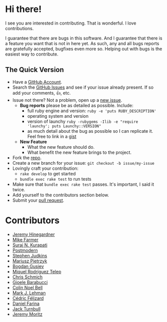 # Hi there!

I see you are interested in contributing. That is wonderful. I love
contributions.

I guarantee that there are bugs in this software. And I guarantee that there is
a feature you want that is not in here yet. As such, any and all bugs reports
are gratefully accepted, bugfixes even more so. Helping out with bugs is the
easiest way to contribute.


## The Quick Version

* Have a [GitHub Account][].
* Search the [GitHub Issues][] and see if your issue already present. If so
  add your comments, :thumbsup:, etc.
* Issue not there? Not a problem, open up a [new issue][].
    * **Bug reports** please be as detailed as possible. Include:
        * full ruby engine and version: `ruby -e 'puts RUBY_DESCRIPTION'`
        * operating system and version
        * version of launchy `ruby -rubygems -Ilib -e "require 'launchy'; puts Launchy::VERSION"`
        * as much detail about the bug as possible so I can replicate it. Feel free
          to link in a [gist][]
    * **New Feature**
        * What the new feature should do.
        * What benefit the new feature brings to the project.
* Fork the [repo][].
* Create a new branch for your issue: `git checkout -b issue/my-issue`
* Lovingly craft your contribution:
    * `rake develop` to get started
    * `bundle exec rake test` to run tests
* Make sure that `bundle exec rake test` passes. It's important, I said it twice.
* Add yourself to the contributors section below.
* Submit your [pull request][].

# Contributors

* [Jeremy Hinegardner](https://github.com/copiousfreetime)
* [Mike Farmer](https://github.com/mikefarmer)
* [Suraj N. Kurapati](https://github.com/sunaku)
* [Postmodern](https://github.com/postmodern)
* [Stephen Judkins](https://github.com/stephenjudkins)
* [Mariusz Pietrzyk](https://github.com/wijet)
* [Bogdan Gusiev](https://github.com/bogdan)
* [Miquel Rodríguez Telep](https://github.com/mrtorrent)
* [Chris Schmich](https://github.com/schmich)
* [Gioele Barabucci](https://github.com/gioele)
* [Colin Noel Bell](https://github.com/colbell)
* [Mark J. Lehman](https://github.com/supremebeing7)
* [Cédric Félizard](https://github.com/infertux)
* [Daniel Farina](https://github.com/fdr)
* [Jack Turnbull](https://github.com/jackturnbull)
* [Jeremy Moritz](https://github.com/jeremymoritz)

[GitHub Account]: https://github.com/signup/free "GitHub Signup"
[GitHub Issues]:  https://github.com/copiousfreetime/launchy/issues "Launchy Issues"
[new issue]:      https://github.com/copiousfreetime/launchy/issues/new "New Launchy Issue"
[gist]:           https://gist.github.com/ "New Gist"
[repo]:           https://github.com/copiousfreetime/launchy "Launchy Repo"
[pull request]:   https://help.github.com/articles/using-pull-requests "Using Pull Requests"
